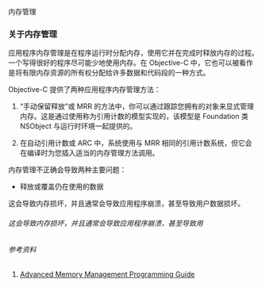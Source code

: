 内存管理

### 关于内存管理

应用程序内存管理是在程序运行时分配内存，使用它并在完成时释放内存的过程。一个写得很好的程序尽可能少地使用内存。在 Objective-C 中，它也可以被看作是将有限内存资源的所有权分配给许多数据和代码段的一种方式。

Objective-C 提供了两种应用程序内存管理方法：

1. “手动保留释放”或 MRR 的方法中，你可以通过跟踪您拥有的对象来显式管理内存。这是通过使用称为引用计数的模型实现的，该模型是 Foundation 类 NSObject 与运行时环境一起提供的。

2. 在自动引用计数或 ARC 中，系统使用与 MRR 相同的引用计数系统，但它会在编译时为您插入适当的内存管理方法调用。

内存管理不正确会导致两种主要问题：

* 释放或覆盖仍在使用的数据

这会导致内存损坏，并且通常会导致应用程序崩溃，甚至导致用户数据损坏。

###### 这会导致内存损坏，并且通常会导致应用程序崩溃，甚至导致用

###### 参考资料

1. [Advanced Memory Management Programming Guide](https://developer.apple.com/library/content/documentation/Cocoa/Conceptual/MemoryMgmt/Articles/MemoryMgmt.html#//apple_ref/doc/uid/10000011-SW1)



